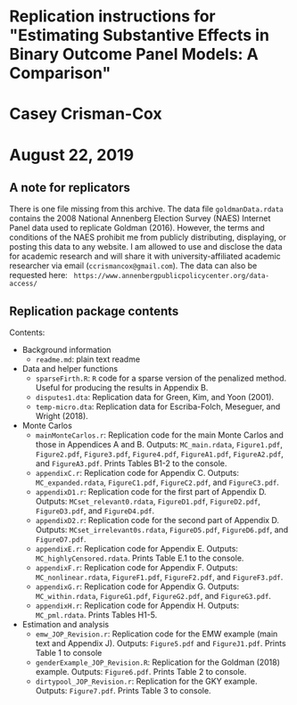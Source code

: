 # Replication instructions for "Estimating Substantive Effects in Binary Outcome Panel Models: A Comparison"
# Casey Crisman-Cox 
# August 22, 2019

## A note for replicators
There is one file missing from this archive.  The data file `goldmanData.rdata` contains the 2008 National Annenberg Election Survey (NAES) Internet Panel data used to replicate Goldman (2016). However, the terms and conditions of the NAES prohibit me from publicly distributing, displaying, or posting this data to any website. I am allowed to use and disclose the data for academic research and will share it with university-affiliated academic researcher via email (`ccrismancox@gmail.com`). The data can also be requested here: ` https://www.annenbergpublicpolicycenter.org/data-access/`

## Replication package contents
Contents:

- Background information
    - `readme.md`: plain text readme
- Data and helper functions
    - `sparseFirth.R`: `R` code for a sparse version of the penalized method.  Useful for producing the results in  Appendix B.
	- `disputes1.dta`: Replication data for Green, Kim, and Yoon (2001).
	- `temp-micro.dta`: Replication data for Escriba-Folch, Meseguer, and Wright (2018).
- Monte Carlos 
    - `mainMonteCarlos.r`: Replication code for the main Monte Carlos and those in Appendices A and B.  Outputs: `MC_main.rdata`, `Figure1.pdf`, `Figure2.pdf`, `Figure3.pdf`, `Figure4.pdf`, `FigureA1.pdf`, `FigureA2.pdf`, and `FigureA3.pdf`. Prints Tables B1-2 to the console.
	- `appendixC.r`: Replication code for Appendix C. Outputs: `MC_expanded.rdata`, `FigureC1.pdf`, `FigureC2.pdf`, and `FigureC3.pdf`.
	- `appendixD1.r`: Replication code for the first part of Appendix D. Outputs: `MCset_relevant0.rdata`, `FigureD1.pdf`, `FigureD2.pdf`, `FigureD3.pdf`, and `FigureD4.pdf`.
	- `appendixD2.r`: Replication code for the second part of Appendix D. Outputs: `MCset_irrelevant0s.rdata`, `FigureD5.pdf`, `FigureD6.pdf`, and `FigureD7.pdf`.
	- `appendixE.r`: Replication code for Appendix E. Outputs: `MC_highlyCensored.rdata`. Prints Table E.1 to the console.
    - `appendixF.r`: Replication code for Appendix F. Outputs: `MC_nonlinear.rdata`, `FigureF1.pdf`, `FigureF2.pdf`, and `FigureF3.pdf`.
    - `appendixG.r`: Replication code for Appendix G. Outputs: `MC_within.rdata`, `FigureG1.pdf`, `FigureG2.pdf`, and `FigureG3.pdf`.
	- `appendixH.r`: Replication code for Appendix H. Outputs: `MC_pml.rdata`. Prints Tables H1-5.
- Estimation and analysis
    - `emw_JOP_Revision.r`: Replication code for the EMW example (main text and Appendix J). Outputs: `Figure5.pdf` and `FigureJ1.pdf`. Prints Table 1 to console
	- `genderExample_JOP_Revision.R`: Replication for the Goldman (2018) example. Outputs: `Figure6.pdf`. Prints Table 2 to console.
	- `dirtypool_JOP_Revision.r`: Replication for the GKY example. Outputs: `Figure7.pdf`. Prints Table 3 to console.

